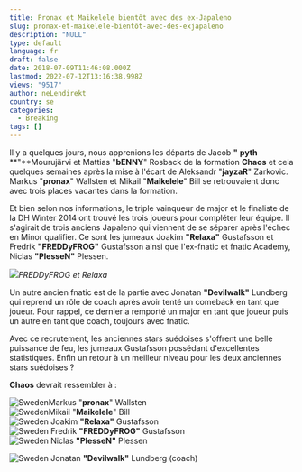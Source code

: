 ```yaml
---
title: Pronax et Maikelele bientôt avec des ex-Japaleno
slug: pronax-et-maikelele-bientôt-avec-des-exjapaleno
description: "NULL"
type: default
language: fr
draft: false
date: 2018-07-09T11:46:08.000Z
lastmod: 2022-07-12T13:16:38.998Z
views: "9517"
author: neLendirekt
country: se
categories:
  - Breaking
tags: []
---
```

Il y a quelques jours, nous apprenions les départs de Jacob **"** **pyth** **"**Mourujärvi et Mattias "**bENNY**" Rosback de la formation **Chaos** et cela quelques semaines après la mise à l'écart de Aleksandr "**jayzaR**" Zarkovic. Markus "**pronax**" Wallsten et Mikail "**Maikelele**" Bill se retrouvaient donc avec trois places vacantes dans la formation.

Et bien selon nos informations, le triple vainqueur de major et le finaliste de la DH Winter 2014 ont trouvé les trois joueurs pour compléter leur équipe. Il s'agirait de trois anciens Japaleno qui viennent de se séparer après l'échec en Minor qualifier. Ce sont les jumeaux Joakim **"Relaxa"** Gustafsson et Fredrik **"FREDDyFROG"** Gustafsson ainsi que l'ex-fnatic et fnatic Academy, Niclas **"PlesseN"** Plessen.

![](//picture/5b2ffc6d74a8c/pic.jpg)_FREDDyFROG et Relaxa_

Un autre ancien fnatic est de la partie avec Jonatan **"Devilwalk"** Lundberg qui reprend un rôle de coach après avoir tenté un comeback en tant que joueur. Pour rappel, ce dernier a remporté un major en tant que joueur puis un autre en tant que coach, toujours avec fnatic.

Avec ce recrutement, les anciennes stars suédoises s'offrent une belle puissance de feu, les jumeaux Gustafsson possédant d'excellentes statistiques. Enfin un retour à un meilleur niveau pour les deux anciennes stars suédoises ?

**Chaos** devrait ressembler à :

![Sweden](/images/countries/se.svg)⁠Markus "**pronax**" Wallsten  
![Sweden](/images/countries/se.svg)⁠Mikail "**Maikelele**" Bill  
![Sweden](/images/countries/se.svg)⁠ Joakim **"Relaxa"** Gustafsson  
![Sweden](/images/countries/se.svg)⁠ Fredrik **"FREDDyFROG"** Gustafsson  
![Sweden](/images/countries/se.svg)⁠ Niclas **"PlesseN"** Plessen

![Sweden](/images/countries/se.svg)⁠ Jonatan **"Devilwalk"** Lundberg (coach)

